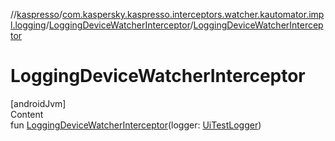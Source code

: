 //[kaspresso](../../index.md)/[com.kaspersky.kaspresso.interceptors.watcher.kautomator.impl.logging](../index.md)/[LoggingDeviceWatcherInterceptor](index.md)/[LoggingDeviceWatcherInterceptor](-logging-device-watcher-interceptor.md)



# LoggingDeviceWatcherInterceptor  
[androidJvm]  
Content  
fun [LoggingDeviceWatcherInterceptor](-logging-device-watcher-interceptor.md)(logger: [UiTestLogger](../../com.kaspersky.kaspresso.logger/-ui-test-logger/index.md))  



